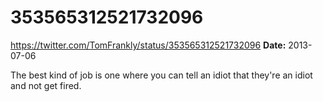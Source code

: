 # 353565312521732096
https://twitter.com/TomFrankly/status/353565312521732096
**Date:** 2013-07-06

The best kind of job is one where you can tell an idiot that they're an idiot and not get fired.

